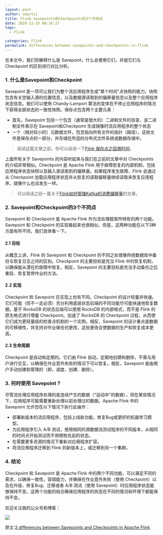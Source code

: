 ```yaml
---
layout: post
author: smartsi
title: Flink Savepoints和Checkpoints的3个不同点
date: 2020-12-25 08:16:17
tags:
  - Flink

categories: Flink
permalink: differences-between-savepoints-and-checkpoints-in-flink
---
```


在本文中，我们将解释什么是 Savepoint，什么会使用它们，并就它们与 Checkpoint 的区别进行对比分析。


### 1. 什么是Savepoint和Checkpoint

Savepoint 是一项可让我们为整个流应用程序生成"某个时间"点快照的能力。快照包含有关您输入源的位置信息，以及数据源读取到的偏移量信息以及整个应用程序状态信息。我们可以使用 Chandy-Lamport 算法的变体在不停止应用程序的情况下获得全部状态的一致性快照。保存点包含两个主要元素：
- 首先，Savepoint 包括一个包含（通常是很大的）二进制文件的目录，该二进制文件表示在 Savepoint和Checkpoint 生成镜像时流应用程序的整个状态
- 一个（相对较小的）元数据文件，包含指向所有文件的指针（路径），这些文件是保存点的一部分，并存储在所选的分布式文件系统或数据存储中。

> 阅读这篇文章之前，你可以阅读一下[Flink 保存点之回溯时间](http://smartsi.club/flink-stream-turning-back-time-savepoints.html)。

上面所有关于 Savepoints 的内容听起来与我们在之前的文章中对 Checkpoints 的介绍非常相似。Checkpoint 是 Apache Flink 用于故障恢复的内部机制，包括应用程序状态快照以及输入源读取到的偏移量。如果程序发生故障，Flink 会通过从 Checkpoint 加载应用程序状态并从恢复的读取偏移量继续读取来恢复应用程序，就像什么也没发生一样。

> 可以阅读之前一篇关于[Flink如何管理Kafka的消费偏移量](http://smartsi.club/how-flink-manages-kafka-consumer-offsets.html)的文章。

### 2. Savepoint和Checkpoint的3个不同点

Savepoint 和 Checkpoint 是 Apache Flink 作为流处理框架所特有的两个功能。Savepoint 和 Checkpoint 的实现看起来也很相似，但是，这两种功能在以下3种方面有所不同，我们具体看一下。

#### 2.1 目标

从概念上讲，Flink 的 Savepoint 和 Checkpoint 的不同之处很像传统数据库中备份与恢复日志之间的区别。Checkpoint 的主要目标是充当 Flink 中的恢复机制，以确保能从潜在的故障中恢复。相反，Savepoint 的主要目标是充当手动备份之后重启、恢复暂停作业的方法。

#### 2.2 实现

Checkpoint 和 Savepoint 在实现上也有不同。Checkpoint 的设计轻量并快速。它们可能（但不一定必须）充分利用底层状态后端的不同功能尽可能快速地恢复数据。基于 RocksDB 的状态后端可以使用 RocksDB 的内部格式，而不是 Flink 的原生格式进行增量 Checkpoint。加速了 RocksDB 的 Checkpoint 过程，从而使它们成为更轻量级的检查点机制的一个实例。相反，Savepoint 的设计重点是数据的可移植性，并支持对作业做任何更改，这些更改会使数据的生产和恢复成本更高。

#### 2.3 生命周期

Checkpoint 是自动和定期的。它们由 Flink 自动，定期地创建和删除，不需与用户进行交互，以确保在作业意外失败的情况下可以恢复。相反，Savepoint 是由用户手动创建和管理的（即，调度、创建、删除）。

### 3. 何时使用 Savepoint ?

尽管流处理应用程序处理的是连续产生的数据（"运动中"的数据），但在某些情况下，应用程序可能需要重新处理以前处理过的数据。Apache Flink 中的 Savepoint 允许您在以下情况下执行此操作：
- 部署新版本的流应用程序，包括上线新功能，修复Bug或更好的机器学习模型。
- 为应用程序引入 A/B 测试，使用相同的源数据流测试程序的不同版本，从相同的时间点开始测试而不用牺牲先前的状态。
- 在需要更多资源的情况下重新对应用程序扩容。
- 将流应用程序迁移到 Flink 的新版本上，或迁移到另一个集群。

### 4. 结论

Checkpoint 和 Savepoint 是 Apache Flink 中的两个不同功能，可以满足不同的需求，以确保一致性，容错能力，并确保在作业意外失败（使用 Checkpoint）以及在升级、修复Bug、迁移或者 A/B 测试（使用 Savepoint）时应用程序状态能够保持不变。这两个功能的结合确保应用程序的状态在不同的情况和环境下都能保持不变。

欢迎关注我的公众号和博客：

![](https://github.com/sjf0115/PubLearnNotes/blob/master/image/Other/smartsi.jpg?raw=true)

原文:[3 differences between Savepoints and Checkpoints in Apache Flink](https://www.ververica.com/blog/differences-between-savepoints-and-checkpoints-in-flink)
